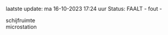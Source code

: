 laatste update: 
ma 16-10-2023 17:24   uur 
Status: FAALT - fout - 
<div class="service R">schijfruimte</div><div class="service Y">microstation</div>